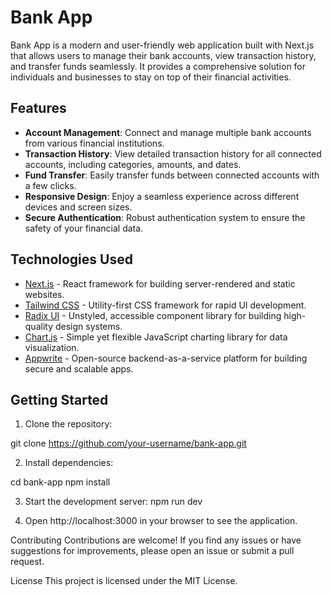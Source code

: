 # Bank App

Bank App is a modern and user-friendly web application built with Next.js that allows users to manage their bank accounts, view transaction history, and transfer funds seamlessly. It provides a comprehensive solution for individuals and businesses to stay on top of their financial activities.

## Features

- **Account Management**: Connect and manage multiple bank accounts from various financial institutions.
- **Transaction History**: View detailed transaction history for all connected accounts, including categories, amounts, and dates.
- **Fund Transfer**: Easily transfer funds between connected accounts with a few clicks.
- **Responsive Design**: Enjoy a seamless experience across different devices and screen sizes.
- **Secure Authentication**: Robust authentication system to ensure the safety of your financial data.

## Technologies Used

- [Next.js](https://nextjs.org/) - React framework for building server-rendered and static websites.
- [Tailwind CSS](https://tailwindcss.com/) - Utility-first CSS framework for rapid UI development.
- [Radix UI](https://www.radix-ui.com/) - Unstyled, accessible component library for building high-quality design systems.
- [Chart.js](https://www.chartjs.org/) - Simple yet flexible JavaScript charting library for data visualization.
- [Appwrite](https://appwrite.io/) - Open-source backend-as-a-service platform for building secure and scalable apps.

## Getting Started

1. Clone the repository:

git clone https://github.com/your-username/bank-app.git

2. Install dependencies:

cd bank-app
npm install

3. Start the development server:
npm run dev

4. Open http://localhost:3000 in your browser to see the application.

Contributing
Contributions are welcome! If you find any issues or have suggestions for improvements, please open an issue or submit a pull request.

License
This project is licensed under the MIT License.
